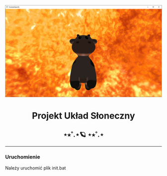 <img src="resources/evil_cow.png"/>

<h1 align="center">Projekt Układ Słoneczny</h1>
<h2 align="center">⋆⭒˚.⋆🪐 ⋆⭒˚.⋆</h2>

---

### Uruchomienie
Należy uruchomić plik init.bat

